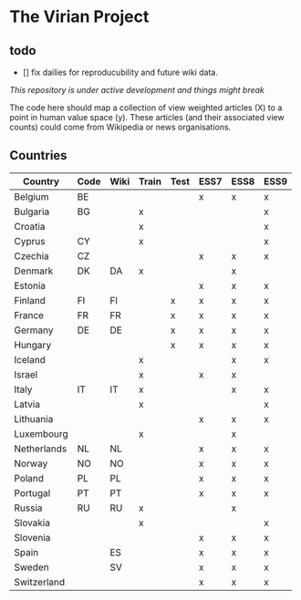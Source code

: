 # The Virian Project

## todo
- [] fix dailies for reproducubility and future wiki data.

*This repository is under active development and things might break*

The code here should map a collection of view weighted articles (X) to a point in human value space (y).
These articles (and their associated view counts) could come from Wikipedia or news organisations.


## Countries

| Country     | Code | Wiki | Train | Test | ESS7 | ESS8 | ESS9 |
|-------------|------|------|-------|------|------|------|------|
| Belgium     | BE   |      |       |      | x    | x    | x    |
| Bulgaria    | BG   |      | x     |      |      |      | x    |
| Croatia     |      |      | x     |      |      |      | x    |
| Cyprus      | CY   |      | x     |      |      |      | x    |
| Czechia     | CZ   |      |       |      | x    | x    | x    |
| Denmark     | DK   | DA   | x     |      |      | x    |      | 
| Estonia     |      |      |       |      | x    | x    | x    |
| Finland     | FI   | FI   |       | x    | x    | x    | x    |
| France      | FR   | FR   |       | x    | x    | x    | x    |
| Germany     | DE   | DE   |       | x    | x    | x    | x    |
| Hungary     |      |      |       | x    | x    | x    | x    |
| Iceland     |      |      | x     |      |      | x    | x    |
| Israel      |      |      | x     |      | x    | x    |      |
| Italy       | IT   | IT   | x     |      |      | x    | x    |
| Latvia      |      |      | x     |      |      |      | x    |
| Lithuania   |      |      |       |      | x    | x    | x    |
| Luxembourg  |      |      | x     |      |      | x    |      |
| Netherlands | NL   | NL   |       |      | x    | x    | x    |
| Norway      | NO   | NO   |       |      | x    | x    | x    |
| Poland      | PL   | PL   |       |      | x    | x    | x    |
| Portugal    | PT   | PT   |       |      | x    | x    | x    |
| Russia      | RU   | RU   | x     |      |      | x    |      |
| Slovakia    |      |      | x     |      |      |      | x    |
| Slovenia    |      |      |       |      | x    | x    | x    |
| Spain       |      | ES   |       |      | x    | x    | x    |
| Sweden      |      | SV   |       |      | x    | x    | x    |
| Switzerland |      |      |       |      | x    | x    | x    |
